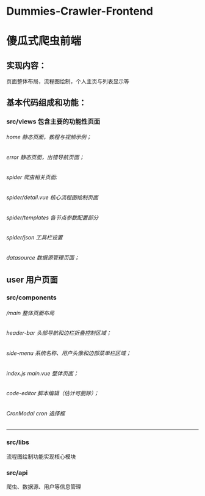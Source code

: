# Dummies-Crawler-Frontend
# 傻瓜式爬虫前端

## 实现内容：
页面整体布局，流程图绘制，个人主页与列表显示等

## 基本代码组成和功能：

### src/views 包含主要的功能性页面
###### home 静态页面，教程与视频示例；
###### error 静态页面，出错导航页面；
###### spider 爬虫相关页面:
###### spider/detail.vue 核心流程图绘制页面
###### spider/templates 各节点参数配置部分
###### spider/json 工具栏设置
###### datasource 数据源管理页面；
user 用户页面
---
### src/components
###### /main 整体页面布局
###### header-bar 头部导航和边栏折叠控制区域；
###### side-menu 系统名称、用户头像和边部菜单栏区域；
###### index.js main.vue 整体页面；
###### code-editor 脚本编辑（估计可删除）；
###### CronModal cron 选择框
---
### src/libs
流程图绘制功能实现核心模块

### src/api
爬虫、数据源、用户等信息管理